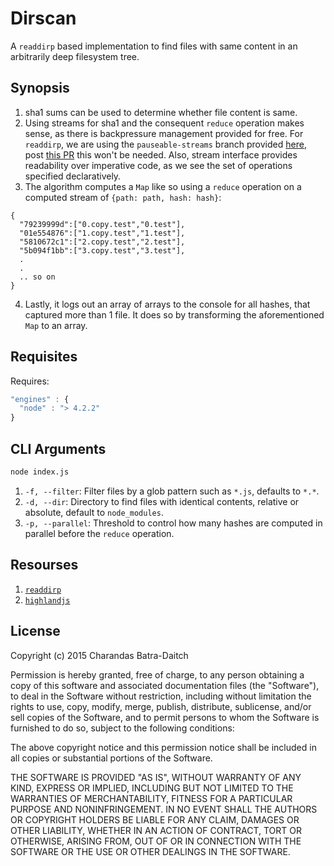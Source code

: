 Dirscan
=======

A `readdirp` based implementation to find files with same content
in an arbitrarily deep filesystem tree.

Synopsis
--------

1. sha1 sums can be used to determine whether file content is same.
2. Using streams for sha1 and the consequent `reduce` operation makes sense, as there
is backpressure management provided for free. For `readdirp`, we are using the `pauseable-streams` branch provided [here](https://github.com/toddself/readdirp/tree/pauseable-streams), post [this PR](https://github.com/thlorenz/readdirp/pull/32) this won't be needed. Also, stream interface provides readability over imperative code, as we see the set of operations specified declaratively.
3. The algorithm computes a `Map` like so using a `reduce` operation on a computed stream of
`{path: path, hash: hash}`:
  ```
  {
    "79239999d":["0.copy.test","0.test"],
    "01e554876":["1.copy.test","1.test"],
    "5810672c1":["2.copy.test","2.test"],
    "5b094f1bb":["3.copy.test","3.test"],
    .
    .
    .. so on
  }
  ```
4. Lastly, it logs out an array of arrays to the console for all hashes, that
captured more than 1 file. It does so by transforming the aforementioned `Map` to
an array.

Requisites
-----------

Requires:
```js
"engines" : {
  "node" : "> 4.2.2"
}
```

CLI Arguments
-------------
```bash
node index.js
```

1. `-f, --filter`: Filter files by a glob pattern such as `*.js`, defaults to `*.*`.
2. `-d, --dir`: Directory to find files with identical contents, relative or absolute, default to `node_modules`.
3. `-p, --parallel`: Threshold to control how many hashes are computed in parallel before the `reduce` operation.

Resourses
---------
1. [`readdirp`](https://github.com/thlorenz/readdirp)
2. [`highlandjs`](http://highlandjs.org/)

License
-------
Copyright (c) 2015 Charandas Batra-Daitch

Permission is hereby granted, free of charge, to any person obtaining a copy
of this software and associated documentation files (the "Software"), to deal
in the Software without restriction, including without limitation the rights
to use, copy, modify, merge, publish, distribute, sublicense, and/or sell
copies of the Software, and to permit persons to whom the Software is
furnished to do so, subject to the following conditions:

The above copyright notice and this permission notice shall be included in
all copies or substantial portions of the Software.

THE SOFTWARE IS PROVIDED "AS IS", WITHOUT WARRANTY OF ANY KIND, EXPRESS OR
IMPLIED, INCLUDING BUT NOT LIMITED TO THE WARRANTIES OF MERCHANTABILITY,
FITNESS FOR A PARTICULAR PURPOSE AND NONINFRINGEMENT.  IN NO EVENT SHALL THE
AUTHORS OR COPYRIGHT HOLDERS BE LIABLE FOR ANY CLAIM, DAMAGES OR OTHER
LIABILITY, WHETHER IN AN ACTION OF CONTRACT, TORT OR OTHERWISE, ARISING FROM,
OUT OF OR IN CONNECTION WITH THE SOFTWARE OR THE USE OR OTHER DEALINGS IN
THE SOFTWARE.
